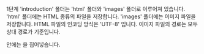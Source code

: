 1단계
'introduction' 폴더는 'html' 폴더와 'images' 폴더로 이루어져 있습니다.
'html' 폴더에는 HTML 종류의 파일을 저장합니다.
'images' 폴더에는 이미지 파일을 저장합니다.
HTML 파일의 인코딩 방식은 'UTF-8' 입니다.
이미지 파일의 경로는 모두 상대 경로가 기준입니다.
<head> 안에는 <meta charset="utf-8">을 집어넣습니다.
<title>은 재량
본문은 <div>로 적절히 화면을 나누어야 합니다.
적절히 <h#>으로 섹션을 구분하여 주세요.
본인의 이름과 간단한 자기소개가 문단으로 구성되어 있어야 합니다.
인생 영화 BEST5를 표로 정리하여 보여주세요.
영화의 포스터와 바로가기 링크(네이버 영화)는 꼭 있어야 합니다.
방문자가 남길 수 있는 방명록이 있어야합니다.
이름은 <input>으로 type은 'text'입니다.
방문자가 본인의 취향의 영화를 고를 수 있도록 체크박스 형태로 제공합니다. (예시 파일은 라디오버튼으로 되어 있어 오류!)
등록 버튼과 취소 버튼이 있어야 합니다.
등록 버튼은 <button>을 사용하며 type은 'button'입니다.
취소 버튼은 <button>을 사용하며 type은 'reset'입니다.
본문에 관한 자세한 요구 사항 예시 파일을 참고해 주세요!